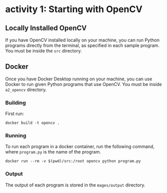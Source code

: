 # activity 1: Starting with OpenCV

## Locally Installed OpenCV

If you have OpenCV installed locally on your machine, you can run Python programs directly
from the terminal, as specified in each sample program. You must be inside the `src` directory.


## Docker 

Once you have Docker Desktop running on your machine, you can use Docker to run given
Python programs that use OpenCV.  You must be inside `a2_opencv` directory.

### Building
First run:

`docker build -t opencv .`

### Running

To run each program in a docker container, run the following command, where `program.py` 
is the name of the program.
   
`docker run --rm -v $(pwd)/src:/root opencv python program.py`


### Output

The output of each program is stored in the `mages/output` directory.
